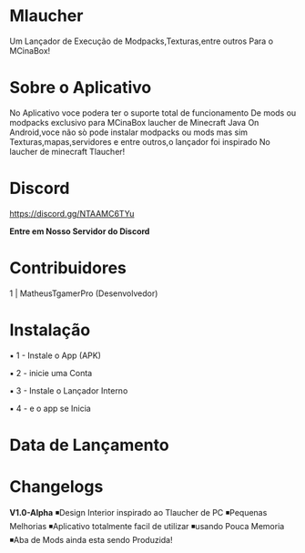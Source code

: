 # Mlaucher
Um Lançador de Execução de Modpacks,Texturas,entre outros Para o MCinaBox!

# Sobre o Aplicativo
No Aplicativo voce podera ter o suporte total de funcionamento
De mods ou modpacks exclusivo para MCinaBox laucher de Minecraft Java
On Android,voce não sò pode instalar modpacks ou mods mas sim
Texturas,mapas,servidores e entre outros,o lançador foi inspirado
No laucher de minecraft Tlaucher!
# Discord
https://discord.gg/NTAAMC6TYu

**Entre em Nosso Servidor do Discord**


# Contribuidores
1 | MatheusTgamerPro (Desenvolvedor)

# Instalação

▪ 1 - Instale o App (APK)

▪ 2 - inicie uma Conta

▪ 3 - Instale o Lançador Interno

▪ 4 - e o app se Inicia

# Data de Lançamento

# Changelogs

**V1.0-Alpha**
◾Design Interior inspirado ao Tlaucher de PC
◾Pequenas Melhorias
◾Aplicativo totalmente facil de utilizar
◾usando Pouca Memoria
◾Aba de Mods ainda esta sendo Produzida!
